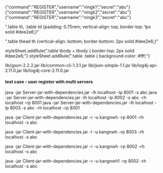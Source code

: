 {"command":"REGISTER","username":"ningk1","secret":"abc"}
{"command":"REGISTER","username":"ningk2","secret":"abc"}
{"command":"REGISTER","username":"ningk3","secret":"abc"}



".table th, .table td {padding: 0.75rem;  vertical-align: top;  border-top: 1px solid #dee2e6;}"

".table thead th {vertical-align: bottom;  border-bottom: 2px solid #dee2e6;}"

styleSheet.addRule(".table tbody + tbody { border-top: 2px solid #dee2e6;"}
styleSheet.addRule(".table .table { background-color: #fff;"}

lib/gson-2.2.2.jar lib/common-cli-1.3.1.jar lib/json-simple-1.1.jar lib/log4j-api-2.11.0.jar lib/log4j-core-2.11.0.jar


#### test case - user register with multi servers
java -jar Server-jar-with-dependencies.jar -lh localhost -lp 8001 -s abc
java -jar Server-jar-with-dependencies.jar -lh localhost -lp 8002 -s abc -rh localhost -rp 8001
java -jar Server-jar-with-dependencies.jar -lh localhost -lp 8003 -s abc -rh localhost -rp 8001

java -jar Client-jar-with-dependencies.jar -r -u kangnwh -rp 8001 -rh localhost -s abc

java -jar Client-jar-with-dependencies.jar -l -u kangnwh -rp 8003 -rh localhost -s abc

java -jar Client-jar-with-dependencies.jar -r -u kangnwh -rp 8002 -rh localhost -s abc

java -jar Client-jar-with-dependencies.jar -r -u kangnwh1 -rp 8002 -rh localhost -s abc
